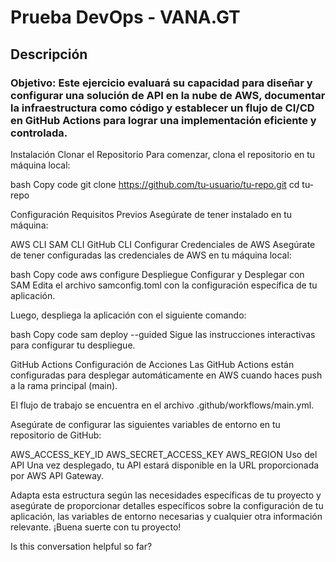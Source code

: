 # Prueba DevOps - VANA.GT
## Descripción
### Objetivo: Este ejercicio evaluará su capacidad para diseñar y configurar una solución de API en la nube de AWS, documentar la infraestructura como código y establecer un flujo de CI/CD en GitHub Actions para lograr una implementación eficiente y controlada.

Instalación
Clonar el Repositorio
Para comenzar, clona el repositorio en tu máquina local:

bash
Copy code
git clone https://github.com/tu-usuario/tu-repo.git
cd tu-repo

Configuración
Requisitos Previos
Asegúrate de tener instalado en tu máquina:

AWS CLI
SAM CLI
GitHub CLI
Configurar Credenciales de AWS
Asegúrate de tener configuradas las credenciales de AWS en tu máquina local:

bash
Copy code
aws configure
Despliegue
Configurar y Desplegar con SAM
Edita el archivo samconfig.toml con la configuración específica de tu aplicación.

Luego, despliega la aplicación con el siguiente comando:

bash
Copy code
sam deploy --guided
Sigue las instrucciones interactivas para configurar tu despliegue.

GitHub Actions
Configuración de Acciones
Las GitHub Actions están configuradas para desplegar automáticamente en AWS cuando haces push a la rama principal (main).

El flujo de trabajo se encuentra en el archivo .github/workflows/main.yml.

Asegúrate de configurar las siguientes variables de entorno en tu repositorio de GitHub:

AWS_ACCESS_KEY_ID
AWS_SECRET_ACCESS_KEY
AWS_REGION
Uso del API
Una vez desplegado, tu API estará disponible en la URL proporcionada por AWS API Gateway.

Adapta esta estructura según las necesidades específicas de tu proyecto y asegúrate de proporcionar detalles específicos sobre la configuración de tu aplicación, las variables de entorno necesarias y cualquier otra información relevante. ¡Buena suerte con tu proyecto!




Is this conversation helpful so far?




